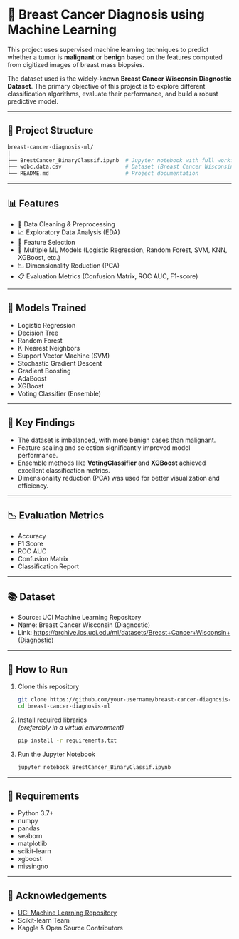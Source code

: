 
# 🧬 Breast Cancer Diagnosis using Machine Learning

This project uses supervised machine learning techniques to predict whether a tumor is **malignant** or **benign** based on the features computed from digitized images of breast mass biopsies.

The dataset used is the widely-known **Breast Cancer Wisconsin Diagnostic Dataset**. The primary objective of this project is to explore different classification algorithms, evaluate their performance, and build a robust predictive model.

---

## 📁 Project Structure

```bash
breast-cancer-diagnosis-ml/
│
├── BrestCancer_BinaryClassif.ipynb  # Jupyter notebook with full workflow
├── wdbc.data.csv                    # Dataset (Breast Cancer Wisconsin)
└── README.md                        # Project documentation
```

---

## 📊 Features

- 🧹 Data Cleaning & Preprocessing  
- 📈 Exploratory Data Analysis (EDA)  
- 🔎 Feature Selection  
- 🤖 Multiple ML Models (Logistic Regression, Random Forest, SVM, KNN, XGBoost, etc.)  
- 📉 Dimensionality Reduction (PCA)  
- 📋 Evaluation Metrics (Confusion Matrix, ROC AUC, F1-score)

---

## 🧪 Models Trained

- Logistic Regression  
- Decision Tree  
- Random Forest  
- K-Nearest Neighbors  
- Support Vector Machine (SVM)  
- Stochastic Gradient Descent  
- Gradient Boosting  
- AdaBoost  
- XGBoost  
- Voting Classifier (Ensemble)

---

## 🧠 Key Findings

- The dataset is imbalanced, with more benign cases than malignant.
- Feature scaling and selection significantly improved model performance.
- Ensemble methods like **VotingClassifier** and **XGBoost** achieved excellent classification metrics.
- Dimensionality reduction (PCA) was used for better visualization and efficiency.

---

## 📉 Evaluation Metrics

- Accuracy  
- F1 Score  
- ROC AUC  
- Confusion Matrix  
- Classification Report

---

## 📚 Dataset

- Source: UCI Machine Learning Repository  
- Name: Breast Cancer Wisconsin (Diagnostic)  
- Link: https://archive.ics.uci.edu/ml/datasets/Breast+Cancer+Wisconsin+(Diagnostic)

---

## 🚀 How to Run

1. Clone this repository  
   ```bash
   git clone https://github.com/your-username/breast-cancer-diagnosis-ml.git
   cd breast-cancer-diagnosis-ml
   ```

2. Install required libraries  
   *(preferably in a virtual environment)*  
   ```bash
   pip install -r requirements.txt
   ```

3. Run the Jupyter Notebook  
   ```bash
   jupyter notebook BrestCancer_BinaryClassif.ipynb
   ```

---

## 📌 Requirements

- Python 3.7+
- numpy
- pandas
- seaborn
- matplotlib
- scikit-learn
- xgboost
- missingno

---

## 🤝 Acknowledgements

- [UCI Machine Learning Repository](https://archive.ics.uci.edu/ml/datasets/Breast+Cancer+Wisconsin+(Diagnostic))  
- Scikit-learn Team  
- Kaggle & Open Source Contributors
